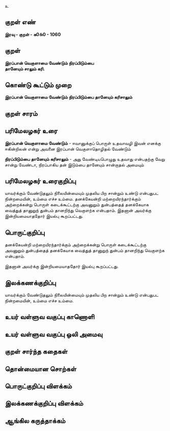 உ

## குறள் எண் 

**இரவு - குறள் - க0௬0 - 1060**

## குறள் 

**இரப்பான் வெகுளாமை வேண்டும் நிரப்பிடும்பை  
தானேயும் சாலும் கரி.** 

## கொண்டு கூட்டும் முறை

**இரப்பான் வெகுளாமை வேண்டும் நிரப்பிடும்பை தானேயும் கரிசாலும்**

## குறள் சாரம் 


## பரிமேலழகர் உரை

**இரப்பான் வெகுளாமை வேண்டும்** - ஈவானுக்குப் பொருள் உதவாவழி இவன் எனக்கு ஈகின்றிலன் என்று அவனை இரப்பான் வெகுளாதொழிதல் வேண்டும் 

**நிரப்பிடும்பை தானேயும் கரிசாலும்** - அது வேண்டியபொழுது உதவாது என்பதற்கு வேறு சான்று வேண்டா, நிரப்பாகிய தன் இடும்பை தானேயும் சான்றாதல் அமையும்

## பரிமேலழகர் உரைகுறிப்பு   

யாவர்க்கும் வேண்டுதலும் நிலையின்மையும் முதலிய பிற சான்றும் உண்டு என்பதுபட நின்றமையின், உம்மை எச்ச உம்மை. தனக்கேயன்றி மற்றையிரந்தார்க்கும் அற்றைக்கன்று பொருள் கடைக்கூட்டற்கு அவனுறும் துன்பத்தைத் தனக்கேயாக வைத்துத் தானுறுந் துன்பம் தானறிந்து வெகுளற்க என்பதாம். இதனான் அவர்க்கு இன்றியமையாததோர் இயல்பு கூறப்பட்டது.

## பொருட்குறிப்பு 

தனக்கேயன்றி மற்றையிரந்தார்க்கும் அற்றைக்கன்று பொருள் கடைக்கூட்டற்கு அவனுறும் துன்பத்தைத் தனக்கேயாக வைத்துத் தானுறுந் துன்பம் தானறிந்து வெகுளற்க என்பதாம். 

இதனான் அவர்க்கு இன்றியமையாததோர் இயல்பு கூறப்பட்டது.

## இலக்கணக்குறிப்பு  

யாவர்க்கும் வேண்டுதலும் நிலையின்மையும் முதலிய பிற சான்றும் உண்டு என்பதுபட நின்றமையின், உம்மை எச்ச உம்மை. 

## உயர் வள்ளுவ வகுப்பு காணொளி


## உயர் வள்ளுவ வகுப்பு ஒலி அமைவு 

 
## குறள் சார்ந்த கதைகள் 


## தொன்மையான சொற்கள்


## பொருட்குறிப்பு விளக்கம்


## இலக்கணக்குறிப்பு விளக்கம்


## ஆங்கில கருத்தாக்கம் 


